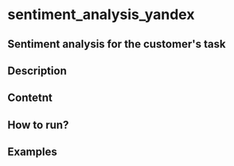 # sentiment_analysis_yandex

## Sentiment analysis for the customer's task

## Description

## Contetnt

## How to run?

## Examples
